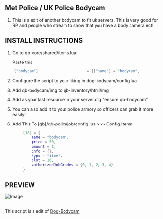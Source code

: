 ## Met Police / UK Police Bodycam
1. This is a edit of another bodycam to fit uk servers.
This is very good for RP and people who stream to show that you have a body camera ect!


## INSTALL INSTRUCTIONS
1. Go to qb-core/shared/items.lua:

	Paste this
```lua
	["bodycam"] 		 			 = {["name"] = "bodycam",       	    	["label"] = "Body Camera",	 				["weight"] = 20, 		["type"] = "item", 		["image"] = "bodycam.png", 			["unique"] = false, 	["useable"] = true, 	["shouldClose"] = true,   ["combinable"] = nil,   ["description"] = "Body Camera"},
```

2. Configure the script to your liking in dog-bodycam/config.lua

3. Add qb-bodycam/img to qb-inventory/html/img

4. Add as your last resource in your server.cfg "ensure qb-bodycam"

5. You can also add it to your police armory so officers can grab it more easily!


6. Add This To [qb]/qb-policejob/config.lua >>> Config.Items

```lua
        [18] = {
            name = "bodycam",
            price = 50,
            amount = 1,
            info = {},
            type = "item",
            slot = 16,
            authorizedJobGrades = {0, 1, 2, 3, 4}
        }
```



## PREVIEW

![Image](https://capy-cdn.xyz/M3v4rMtVr6Qi.png)

##




This script is a edit of [Dog-Bodycam](https://github.com/BobyTheDev/dog-bodycam)